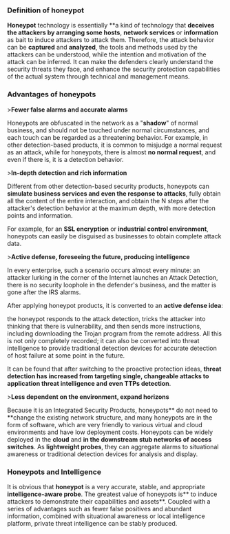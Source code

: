 ### Definition of honeypot 

**Honeypot** technology is essentially **a kind of technology that **deceives the attackers by arranging some hosts**, **network services** or **information** as bait to induce attackers to attack them. Therefore, the attack behavior can be **captured** and **analyzed**, the tools and methods used by the attackers can be understood, while the intention and motivation of the attack can be inferred. It can make the defenders clearly understand the security threats they face, and enhance the security protection capabilities of the actual system through technical and management means. 

### Advantages of honeypots 

\>**Fewer false alarms and accurate alarms** 

Honeypots are obfuscated in the network as a "**shadow**" of normal business, and should not be touched under normal circumstances, and each touch can be regarded as a threatening behavior. For example, in other detection-based products, it is common to misjudge a normal request as an attack, while for honeypots, there is almost **no normal request**, and even if there is, it is a detection behavior. 

\>**In-depth detection and rich information** 

Different from other detection-based security products, honeypots can **simulate business services and even the response to attacks**, fully obtain all the content of the entire interaction, and obtain the N steps after the attacker's detection behavior at the maximum depth, with more detection points and information. 

For example, for an **SSL encryption** or **industrial control environment**, honeypots can easily be disguised as businesses to obtain complete attack data. 

\>**Active defense, foreseeing the future, producing intelligence** 

In every enterprise, such a scenario occurs almost every minute: an attacker lurking in the corner of the Internet launches an Attack Detection, there is no security loophole in the defender's business, and the matter is gone after the IRS alarms. 

After applying honeypot products, it is converted to an **active defense idea**: 

the honeypot responds to the attack detection, tricks the attacker into thinking that there is vulnerability, and then sends more instructions, including downloading the Trojan program from the remote address. All this is not only completely recorded; it can also be converted into threat intelligence to provide traditional detection devices for accurate detection of host failure at some point in the future. 

It can be found that after switching to the proactive protection ideas, **threat detection has increased from targeting single, changeable attacks to application threat intelligence and even TTPs detection**. 

\>**Less dependent on the environment, expand horizons** 

Because it is an Integrated Security Products, honeypots** do not need to **change the existing network structure, and many honeypots are in the form of software, which are very friendly to various virtual and cloud environments and have low deployment costs. Honeypots can be widely deployed in the **cloud** and **in the downstream stub networks of access switches**. As **lightweight probes**, they can aggregate alarms to situational awareness or traditional detection devices for analysis and display. 

### Honeypots and Intelligence 

It is obvious that **honeypot** is a very accurate, stable, and appropriate **intelligence-aware probe**. The greatest value of honeypots is** to induce attackers to demonstrate their capabilities and assets**. Coupled with a series of advantages such as fewer false positives and abundant information, combined with situational awareness or local intelligence platform, private threat intelligence can be stably produced. 